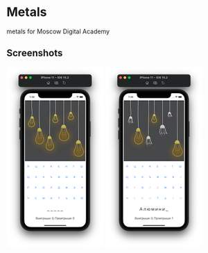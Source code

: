 # Metals
metals for Moscow Digital Academy
## Screenshots
![screenshot1](https://github.com/musatovvlad/Metals/blob/main/Metals/screen/screen%201.png?raw=true)
![screenshot2](https://github.com/musatovvlad/Metals/blob/main/Metals/screen/screen%202.png?raw=true)
